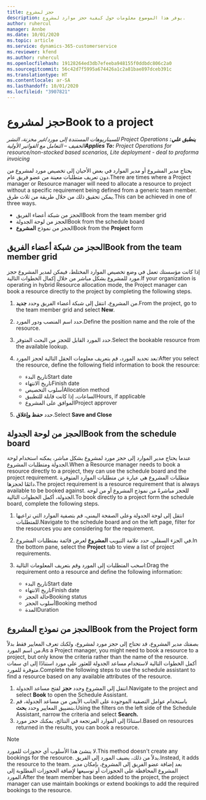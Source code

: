 ```yaml
---
title: حجز لمشروع
description: يوفر هذا الموضوع معلومات حول كيفية حجز موارد لمشروع.
author: ruhercul
manager: Annbe
ms.date: 10/01/2020
ms.topic: article
ms.service: dynamics-365-customerservice
ms.reviewer: kfend
ms.author: ruhercul
ms.openlocfilehash: 19128264ed3db7efeeba948155f0ddbdc806c2a0
ms.sourcegitcommit: 56c42d7f5995a674426a1c2a81bae897dceb391c
ms.translationtype: HT
ms.contentlocale: ar-SA
ms.lasthandoff: 10/01/2020
ms.locfileid: "3907821"
---
```

# <a name="book-to-a-project"></a><span data-ttu-id="ebab8-103">حجز لمشروع</span><span class="sxs-lookup"><span data-stu-id="ebab8-103">Book to a project</span></span>

<span data-ttu-id="ebab8-104">_**ينطبق علي:** ‏‫Project Operations للسيناريوهات المستندة إلى مورد/غير مخزنة‬، ‏‫النشر الخفيف – التعامل مع الفواتير الأولية‬_</span><span class="sxs-lookup"><span data-stu-id="ebab8-104">_**Applies To:** Project Operations for resource/non-stocked based scenarios, Lite deployment - deal to proforma invoicing_</span></span>

<span data-ttu-id="ebab8-105">يحتاج مدير المشروع أو مدير الموارد في بعض الأحيان إلى تخصيص مورد لمشروع من دون تعريف متطلبات معينة من عضو فريق عام.</span><span class="sxs-lookup"><span data-stu-id="ebab8-105">There are times where a Project manager or Resource manager will need to allocate a resource to project without a specific requirement being defined from a generic team member.</span></span> <span data-ttu-id="ebab8-106">يمكن تحقيق ذلك من خلال طريقة من ثلاث طرق.</span><span class="sxs-lookup"><span data-stu-id="ebab8-106">This can be achieved in one of three ways.</span></span>

- <span data-ttu-id="ebab8-107">الحجز من شبكة أعضاء الفريق</span><span class="sxs-lookup"><span data-stu-id="ebab8-107">Book from the team member grid</span></span>
- <span data-ttu-id="ebab8-108">الحجز من لوحة الجدولة</span><span class="sxs-lookup"><span data-stu-id="ebab8-108">Book from the schedule board</span></span>
- <span data-ttu-id="ebab8-109">الحجز من نموذج **المشروع**</span><span class="sxs-lookup"><span data-stu-id="ebab8-109">Book from the **Project** form</span></span>

## <a name="book-from-the-team-member-grid"></a><span data-ttu-id="ebab8-110">الحجز من شبكة أعضاء الفريق</span><span class="sxs-lookup"><span data-stu-id="ebab8-110">Book from the team member grid</span></span>

<span data-ttu-id="ebab8-111">إذا كانت مؤسستك تعمل في وضع تخصيص الموارد المختلط، فيمكن لمدير المشروع حجز مورد للمشروع بشكل مباشر من خلال إكمال الخطوات التالية.</span><span class="sxs-lookup"><span data-stu-id="ebab8-111">If your organization is operating in hybrid Resource allocation mode, the Project manager can book a resource directly to the project by completing the following steps.</span></span>

1. <span data-ttu-id="ebab8-112">من المشروع، انتقل إلى شبكة أعضاء الفريق وحدد **جديد**.</span><span class="sxs-lookup"><span data-stu-id="ebab8-112">From the project, go to the team member grid and select **New**.</span></span>
2. <span data-ttu-id="ebab8-113">حدد اسم المنصب ودور المورد.</span><span class="sxs-lookup"><span data-stu-id="ebab8-113">Define the position name and the role of the resource.</span></span>
3. <span data-ttu-id="ebab8-114">حدد المورد القابل للحجز من البحث المتوفر.</span><span class="sxs-lookup"><span data-stu-id="ebab8-114">Select the bookable resource from the available lookup.</span></span>
4. <span data-ttu-id="ebab8-115">بعد تحديد المورد، قم بتعريف معلومات الحقل التالية لحجز المورد:</span><span class="sxs-lookup"><span data-stu-id="ebab8-115">After you select the resource, define the following field information to book the resource:</span></span>

    - <span data-ttu-id="ebab8-116">تاريخ البدء</span><span class="sxs-lookup"><span data-stu-id="ebab8-116">Start date</span></span>
    - <span data-ttu-id="ebab8-117">تاريخ الانتهاء</span><span class="sxs-lookup"><span data-stu-id="ebab8-117">Finish date</span></span>
    - <span data-ttu-id="ebab8-118">أسلوب التخصيص</span><span class="sxs-lookup"><span data-stu-id="ebab8-118">Allocation method</span></span>
    - <span data-ttu-id="ebab8-119">الساعات، إذا كانت قابلة للتطبيق</span><span class="sxs-lookup"><span data-stu-id="ebab8-119">Hours, if applicable</span></span>
    - <span data-ttu-id="ebab8-120">الموافق على المشروع</span><span class="sxs-lookup"><span data-stu-id="ebab8-120">Project approver</span></span>

6. <span data-ttu-id="ebab8-121">حدد **حفظ وإغلاق**.</span><span class="sxs-lookup"><span data-stu-id="ebab8-121">Select **Save and Close**</span></span>

## <a name="book-from-the-schedule-board"></a><span data-ttu-id="ebab8-122">الحجز من لوحة الجدولة</span><span class="sxs-lookup"><span data-stu-id="ebab8-122">Book from the schedule board</span></span>

<span data-ttu-id="ebab8-123">عندما يحتاج مدير الموارد إلى حجز مورد لمشروع بشكل مباشر، يمكنه استخدام لوحة الجدولة ومتطلبات المشروع.</span><span class="sxs-lookup"><span data-stu-id="ebab8-123">When a Resource manager needs to book a resource directly to a project, they can use the schedule board and the project requirement.</span></span> <span data-ttu-id="ebab8-124">متطلبات المشروع هي عبارة عن متطلبات الموارد المتوفرة دائمًا لحجزها.</span><span class="sxs-lookup"><span data-stu-id="ebab8-124">The project requirement is a resource requirement that is always available to be booked against.</span></span> <span data-ttu-id="ebab8-125">للحجز مباشرةً من نموذج المشروع أو من لوحة الجدولة، أكمل الخطوات التالية.</span><span class="sxs-lookup"><span data-stu-id="ebab8-125">To book directly to a project form the schedule board, complete the following steps.</span></span>

1. <span data-ttu-id="ebab8-126">انتقل إلى لوحة الجدولة وعلى الصفحة اليمنى، قم بتصفية الموارد التي تراعيها للمتطلبات.</span><span class="sxs-lookup"><span data-stu-id="ebab8-126">Navigate to the schedule board and on the left page, filter for the resources you are considering for the requirement.</span></span>
2. <span data-ttu-id="ebab8-127">في الجزء السفلي، حدد علامة التبويب **المشروع** لعرض قائمة بمتطلبات المشروع.</span><span class="sxs-lookup"><span data-stu-id="ebab8-127">In the bottom pane, select the **Project** tab to view a list of project requirements.</span></span>
3. <span data-ttu-id="ebab8-128">اسحب المتطلبات إلى المورد وقم بتعريف المعلومات التالية:</span><span class="sxs-lookup"><span data-stu-id="ebab8-128">Drag the requirement onto a resource and define the following information:</span></span>

    - <span data-ttu-id="ebab8-129">تاريخ البدء</span><span class="sxs-lookup"><span data-stu-id="ebab8-129">Start date</span></span>
    - <span data-ttu-id="ebab8-130">تاريخ الانتهاء</span><span class="sxs-lookup"><span data-stu-id="ebab8-130">Finish date</span></span>
    - <span data-ttu-id="ebab8-131">حالة الحجز</span><span class="sxs-lookup"><span data-stu-id="ebab8-131">Booking status</span></span>
    - <span data-ttu-id="ebab8-132">أسلوب الحجز</span><span class="sxs-lookup"><span data-stu-id="ebab8-132">Booking method</span></span>
    - <span data-ttu-id="ebab8-133">المدة</span><span class="sxs-lookup"><span data-stu-id="ebab8-133">Duration</span></span>

## <a name="book-from-the-project-form"></a><span data-ttu-id="ebab8-134">الحجز من نموذج المشروع</span><span class="sxs-lookup"><span data-stu-id="ebab8-134">Book from the Project form</span></span>

<span data-ttu-id="ebab8-135">بصفتك مدير المشروع، قد تحتاج إلى حجز مورد لمشروع، ولكنك تعرف المعايير فقط بدلاً من اسم المورد.</span><span class="sxs-lookup"><span data-stu-id="ebab8-135">As a Project manager, you might need to book a resource to a project, but only know the criteria rather than the name of the resource.</span></span> <span data-ttu-id="ebab8-136">أكمل الخطوات التالية لاستخدام مساعد الجدولة للعثور على مورد استنادًا إلى اي سمات متوفرة للمورد.</span><span class="sxs-lookup"><span data-stu-id="ebab8-136">Complete the following steps to use the schedule assistant to find a resource based on any available attributes of the resource.</span></span> 

1. <span data-ttu-id="ebab8-137">انتقل إلى المشروع وحدد **حجز** لفتح مساعد الجدولة.</span><span class="sxs-lookup"><span data-stu-id="ebab8-137">Navigate to the project and select **Book** to open the Schedule Assistant.</span></span>
2. <span data-ttu-id="ebab8-138">باستخدام عوامل التصفية الموجودة على الجانب الأيمن من مساعد الجدولة، قم بتضييق المعايير وحدد **بحث.**</span><span class="sxs-lookup"><span data-stu-id="ebab8-138">Using the filters on the left side of the Schedule Assistant, narrow the criteria and select **Search.**</span></span>
3. <span data-ttu-id="ebab8-139">استنادًا إلى الموارد المرتجعة في النتائج، يمكنك حجز مورد.</span><span class="sxs-lookup"><span data-stu-id="ebab8-139">Based on resources returned in the results, you can book a resource.</span></span>

> [!NOTE]
> <span data-ttu-id="ebab8-140">لا ينشئ هذا الأسلوب أي حجوزات للمورد.</span><span class="sxs-lookup"><span data-stu-id="ebab8-140">This method doesn't create any bookings for the resource.</span></span> <span data-ttu-id="ebab8-141">بدلاً من ذلك، يضيف المورد إلى الفريق.</span><span class="sxs-lookup"><span data-stu-id="ebab8-141">Instead, it adds the resource to the team.</span></span> <span data-ttu-id="ebab8-142">بعد إضافة عضو الفريق إلى المشروع، بإمكان مدير المشروع المحافظة على الحجوزات أو توسيعها لإضافة الحجوزات المطلوبة إلى المورد.</span><span class="sxs-lookup"><span data-stu-id="ebab8-142">After the team member has been added to the project, the project manager can use maintain bookings or extend bookings to add the required bookings to the resource.</span></span>
